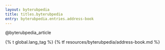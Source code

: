```yaml
---
layout: byterubpedia
title: titles.byterubpedia
entry: byterubpedia.entries.address-book
---
```


@byterubpedia_article

{% t global.lang_tag %}
{% tf resources/byterubpedia/address-book.md %}
